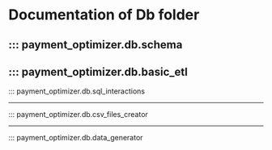# Documentation of Db folder


::: payment_optimizer.db.schema
---


::: payment_optimizer.db.basic_etl
---


::: payment_optimizer.db.sql_interactions

---

::: payment_optimizer.db.csv_files_creator

---
::: payment_optimizer.db.data_generator